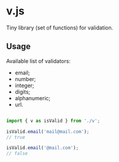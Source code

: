 # v.js

Tiny library (set of functions) for validation.

## Usage

Available list of validators:
- email;
- number;
- integer;
- digits;
- alphanumeric;
- url.

```js

import { v as isValid } from './v';

isValid.email('mail@mail.com');
// true

isValid.email('@mail.com');
// false

```
